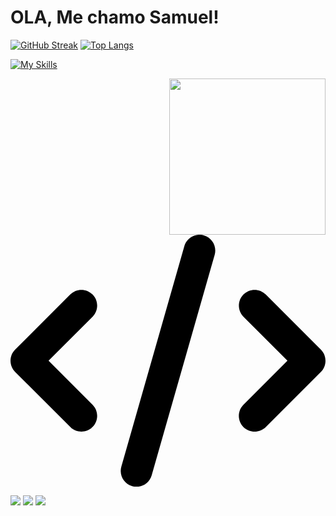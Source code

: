 # OLA, Me chamo Samuel!
<a href="https://github.com/SamuelDomingos" />

[![GitHub Streak](https://streak-stats.demolab.com?user=SamuelDomingos&theme=tokyonight&hide_border=true&locale=pt-br)](https://git.io/streak-stats)
[![Top Langs](https://github-readme-stats.vercel.app/api/top-langs/?username=SamuelDomingos&show_icons=true&theme=tokyonight)](https://github.com/SamuelDomingos/github-readme-stats)

[![My Skills](https://skillicons.dev/icons?i=js,html,css,jquery,bootstrap,react,vscode&theme=dark)](https://skillicons.dev)

<div class=icons>
  <img align="right" width="250" src='https://c.tenor.com/pzcI5oJKQtsAAAAC/anime-boy.gif'/>
</div><!--ICONS-->


##

<div class="links">
  
  <a target='_blank' hreh=""><svg xmlns="http://www.w3.org/2000/svg" viewBox="0 0 640 512"><!--! Font Awesome Pro 6.2.1 by @fontawesome - https://fontawesome.com License - https://fontawesome.com/license (Commercial License) Copyright 2022 Fonticons, Inc. --><path d="M392.8 1.2c-17-4.9-34.7 5-39.6 22l-128 448c-4.9 17 5 34.7 22 39.6s34.7-5 39.6-22l128-448c4.9-17-5-34.7-22-39.6zm80.6 120.1c-12.5 12.5-12.5 32.8 0 45.3L562.7 256l-89.4 89.4c-12.5 12.5-12.5 32.8 0 45.3s32.8 12.5 45.3 0l112-112c12.5-12.5 12.5-32.8 0-45.3l-112-112c-12.5-12.5-32.8-12.5-45.3 0zm-306.7 0c-12.5-12.5-32.8-12.5-45.3 0l-112 112c-12.5 12.5-12.5 32.8 0 45.3l112 112c12.5 12.5 32.8 12.5 45.3 0s12.5-32.8 0-45.3L77.3 256l89.4-89.4c12.5-12.5 12.5-32.8 0-45.3z"/></svg></a>
  
  <a target="_blank" href="https://discord.com/channels/@SpaceX#4037"><img src='https://img.shields.io/badge/Discord-7289DA?style=for-the-badge&logo=discord&logoColor=white' /></a>
  <a target="_blank" href="https://www.instagram.com/fs.domingos/"><img src='https://img.shields.io/badge/Instagram-E4405F?style=for-the-badge&logo=instagram&logoColor=white' /></a>
  <a target= "_blank" href="https://www.linkedin.com/in/samuel-domigos-304b461a8/"><img src="https://img.shields.io/badge/LinkedIn-0077B5?style=for-the-badge&logo=linkedin&logoColor=white" />
  </a>
  
</div><!--LINKS-->
